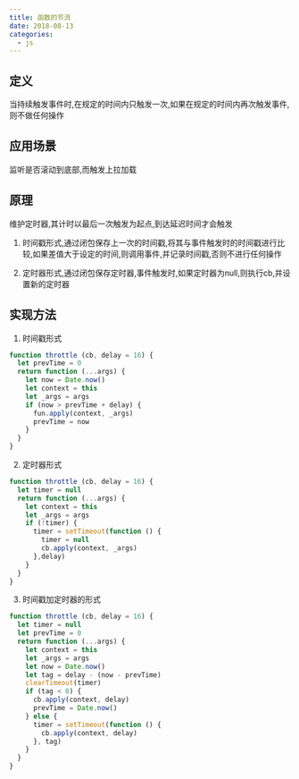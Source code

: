 ```yaml
---
title: 函数的节流
date: 2018-08-13
categories: 
  - js
---
```

## 定义

当持续触发事件时,在规定的时间内只触发一次,如果在规定的时间内再次触发事件,则不做任何操作

## 应用场景

监听是否滚动到底部,而触发上拉加载

## 原理

维护定时器,其计时以最后一次触发为起点,到达延迟时间才会触发

1. 时间戳形式,通过闭包保存上一次的时间戳,将其与事件触发时的时间戳进行比较,如果差值大于设定的时间,则调用事件,并记录时间戳,否则不进行任何操作

2. 定时器形式,通过闭包保存定时器,事件触发时,如果定时器为null,则执行cb,并设置新的定时器

## 实现方法

1. 时间戳形式

```javascript
function throttle (cb, delay = 16) {
  let prevTime = 0
  return function (...args) {
    let now = Date.now()
    let context = this
    let _args = args
    if (now > prevTime + delay) {
      fun.apply(context, _args)
      prevTime = now
    }
  }
}
```

2. 定时器形式

```javascript
function throttle (cb, delay = 16) {
  let timer = null
  return function (...args) {
    let context = this
    let _args = args
    if (!timer) {
      timer = setTimeout(function () {
        timer = null
        cb.apply(context, _args)
      },delay)
    }
  }
}
```

3. 时间戳加定时器的形式

```javascript
function throttle (cb, delay = 16) {
  let timer = null
  let prevTime = 0
  return function (...args) {
    let context = this
    let _args = args
    let now = Date.now()
    let tag = delay - (now - prevTime)
    clearTimeout(timer)
    if (tag < 0) {
      cb.apply(context, delay)
      prevTime = Date.now()
    } else {
      timer = setTimeout(function () {
        cb.apply(context, delay)
      }, tag)
    }
  }
}
```
